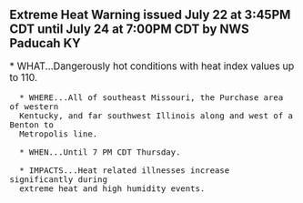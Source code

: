 <p>
   <h2>Extreme Heat Warning issued July 22 at 3:45PM CDT until July 24 at 7:00PM CDT by NWS Paducah KY</h2>
   <div style="font-size:120%">* WHAT...Dangerously hot conditions with heat index values up to 110.
      
      * WHERE...All of southeast Missouri, the Purchase area of western
      Kentucky, and far southwest Illinois along and west of a Benton to
      Metropolis line.
      
      * WHEN...Until 7 PM CDT Thursday.
      
      * IMPACTS...Heat related illnesses increase significantly during
      extreme heat and high humidity events.
   </div>
</p>